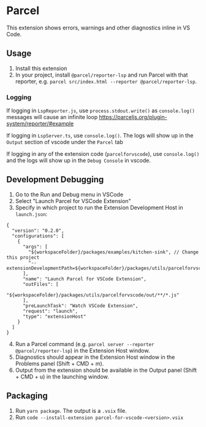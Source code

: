 # Parcel

This extension shows errors, warnings and other diagnostics inline in VS Code.

## Usage

1. Install this extension
2. In your project, install `@parcel/reporter-lsp` and run Parcel with that reporter, e.g. `parcel src/index.html --reporter @parcel/reporter-lsp`.

### Logging

If logging in `LspReporter.js`, use `process.stdout.write()` as `console.log()` messages will cause an infinite loop https://parceljs.org/plugin-system/reporter/#example

If logging in `LspServer.ts`, use `console.log()`. The logs will show up in the `Output` section of vscode under the `Parcel` tab

If logging in any of the extension code (`parcelforvscode`), use `console.log()` and the logs will show up in the `Debug Console` in vscode.

## Development Debugging

1. Go to the Run and Debug menu in VSCode
2. Select "Launch Parcel for VSCode Extension"
3. Specify in which project to run the Extension Development Host in `launch.json`:

```
{
  "version": "0.2.0",
  "configurations": [
    {
      "args": [
        "${workspaceFolder}/packages/examples/kitchen-sink", // Change this project
        "--extensionDevelopmentPath=${workspaceFolder}/packages/utils/parcelforvscode"
      ],
      "name": "Launch Parcel for VSCode Extension",
      "outFiles": [
        "${workspaceFolder}/packages/utils/parcelforvscode/out/**/*.js"
      ],
      "preLaunchTask": "Watch VSCode Extension",
      "request": "launch",
      "type": "extensionHost"
    }
  ]
}
```

4. Run a Parcel command (e.g. `parcel server --reporter @parcel/reporter-lsp`) in the Extension Host window.
5. Diagnostics should appear in the Extension Host window in the Problems panel (Shift + CMD + m).
6. Output from the extension should be available in the Output panel (Shift + CMD + u) in the launching window.

## Packaging

1. Run `yarn package`. The output is a `.vsix` file.
2. Run `code --install-extension parcel-for-vscode-<version>.vsix`
